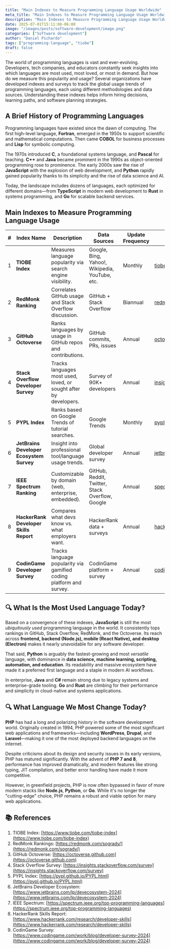 ```yaml
---
title: "Main Indexes to Measure Programming Language Usage Worldwide"
meta_title: "Main Indexes to Measure Programming Language Usage Worldwide"
description: "Main Indexes to Measure Programming Language Usage Worldwide"
date: 2025-07-01T15:11:08-06:00
image: "/images/posts/software-development/image.png"
categories: ["Software development"]
author: "Daniel Pichardo"
tags: ["programming-language", "tiobe"]
draft: false
---
```


The world of programming languages is vast and ever-evolving. Developers, tech companies, and educators constantly seek insights into which languages are most used, most loved, or most in demand. But how do we measure this popularity and usage? Several organizations have developed indexes and surveys to track the global usage trends of programming languages, each using different methodologies and data sources. Understanding these indexes helps inform hiring decisions, learning paths, and software planning strategies.

## A Brief History of Programming Languages

Programming languages have existed since the dawn of computing. The first high-level language, **Fortran**, emerged in the 1950s to support scientific and mathematical computations. Then came **COBOL** for business processes and **Lisp** for symbolic computing.

The 1970s introduced **C**, a foundational systems language, and **Pascal** for teaching. **C++** and **Java** became prominent in the 1990s as object-oriented programming rose to prominence. The early 2000s saw the rise of **JavaScript** with the explosion of web development, and **Python** rapidly gained popularity thanks to its simplicity and the rise of data science and AI.

Today, the landscape includes dozens of languages, each optimized for different domains—from **TypeScript** in modern web development to **Rust** in systems programming, and **Go** for scalable backend services.

## Main Indexes to Measure Programming Language Usage

| # | Index Name | Description | Data Sources | Update Frequency | Website |
|---|------------|-------------|--------------|------------------|---------|
| 1 | **TIOBE Index** | Measures language popularity via search engine visibility. | Google, Bing, Yahoo!, Wikipedia, YouTube, etc. | Monthly | [tiobe.com](https://www.tiobe.com/tiobe-index/) |
| 2 | **RedMonk Ranking** | Correlates GitHub usage and Stack Overflow discussion. | GitHub + Stack Overflow | Biannual | [redmonk.com](https://redmonk.com/sogrady/) |
| 3 | **GitHub Octoverse** | Ranks languages by usage in GitHub repos and contributions. | GitHub commits, PRs, issues | Annual | [octoverse.github.com](https://octoverse.github.com/) |
| 4 | **Stack Overflow Developer Survey** | Tracks languages most used, loved, or sought after by developers. | Survey of 90K+ developers | Annual | [insights.stackoverflow.com](https://insights.stackoverflow.com/survey) |
| 5 | **PYPL Index** | Ranks based on Google Trends of tutorial searches. | Google Trends | Monthly | [pypl.github.io](https://pypl.github.io/PYPL.html) |
| 6 | **JetBrains Developer Ecosystem Survey** | Insight into professional tool/language usage trends. | Global developer survey | Annual | [jetbrains.com](https://www.jetbrains.com/lp/devecosystem-2024) |
| 7 | **IEEE Spectrum Ranking** | Customizable by domain (web, enterprise, embedded). | GitHub, Reddit, Twitter, Stack Overflow, Google | Annual | [spectrum.ieee.org](https://spectrum.ieee.org/top-programming-languages) |
| 8 | **HackerRank Developer Skills Report** | Compares what devs know vs. what employers want. | HackerRank data + surveys | Annual | [hackerrank.com](https://www.hackerrank.com/research/developer-skills) |
| 9 | **CodinGame Developer Survey** | Tracks language popularity via gamified coding platform and survey. | CodinGame platform + survey | Annual | [codingame.com](https://www.codingame.com/work/blog/developer-survey-2024) |

## 🔍 What Is the Most Used Language Today?

Based on a convergence of these indexes, **JavaScript** is still the most *ubiquitously used* programming language in the world. It consistently tops rankings in GitHub, Stack Overflow, RedMonk, and the Octoverse. Its reach across **frontend, backend (Node.js), mobile (React Native), and desktop (Electron)** makes it nearly unavoidable for any software developer.

That said, **Python** is arguably the fastest-growing and most *versatile* language, with dominance in **data science, machine learning, scripting, automation, and education**. Its readability and massive ecosystem have made it a preferred first language and a staple in modern AI workflows.

In enterprise, **Java** and **C#** remain strong due to legacy systems and enterprise-grade tooling. **Go** and **Rust** are climbing for their performance and simplicity in cloud-native and systems applications.

## 🔍 What Language We Most Change Today?

**PHP** has had a long and polarizing history in the software development world. Originally created in 1994, PHP powered some of the most significant web applications and frameworks—including **WordPress**, **Drupal**, and **Laravel**—making it one of the most deployed backend languages on the internet.

Despite criticisms about its design and security issues in its early versions, PHP has matured significantly. With the advent of **PHP 7 and 8**, performance has improved dramatically, and modern features like strong typing, JIT compilation, and better error handling have made it more competitive.

However, in greenfield projects, PHP is now often bypassed in favor of more modern stacks like **Node.js**, **Python**, or **Go**. While it's no longer the "cutting-edge" choice, PHP remains a robust and viable option for many web applications.

## 📚 References

1. TIOBE Index: [https://www.tiobe.com/tiobe-index](https://www.tiobe.com/tiobe-index)  
2. RedMonk Rankings: [https://redmonk.com/sogrady/](https://redmonk.com/sogrady/)  
3. GitHub Octoverse: [https://octoverse.github.com](https://octoverse.github.com)  
4. Stack Overflow Survey: [https://insights.stackoverflow.com/survey](https://insights.stackoverflow.com/survey)  
5. PYPL Index: [https://pypl.github.io/PYPL.html](https://pypl.github.io/PYPL.html)  
6. JetBrains Developer Ecosystem: [https://www.jetbrains.com/lp/devecosystem-2024](https://www.jetbrains.com/lp/devecosystem-2024)  
7. IEEE Spectrum: [https://spectrum.ieee.org/top-programming-languages](https://spectrum.ieee.org/top-programming-languages)  
8. HackerRank Skills Report: [https://www.hackerrank.com/research/developer-skills](https://www.hackerrank.com/research/developer-skills)  
9. CodinGame Survey: [https://www.codingame.com/work/blog/developer-survey-2024](https://www.codingame.com/work/blog/developer-survey-2024)